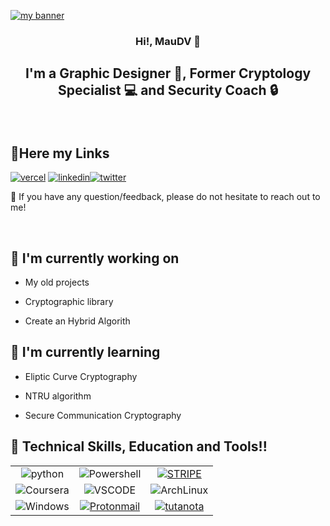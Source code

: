 <tab>

<p align="center">

<a href="https://maudv19.vercel.app" target="_blank" rel="noreferrer"><img src="https://i.postimg.cc/jdv9d2mm/Twitter-banner.png" alt="my banner"></a>

</p>

<h3 align="center">

Hi!, MauDV 👋

</h3>

<h2 align="center">

I'm a Graphic Designer 🎨, Former Cryptology Specialist 💻 and  Security Coach 🔒

</h2>

\
<tab>

<h4 align="center"> 

## 🔗Here my Links

</h4>


[![vercel](https://img.shields.io/badge/MY_WEBSITE-000000?style=for-the-badge&logo=vercel&logoColor=white)](https://maudv19.vercel.app) [![linkedin](https://img.shields.io/badge/linkedin-000000?style=for-the-badge&logo=linkedin&logoColor=white)](https://www.linkedin.com/in/maudv19/)[![twitter](https://img.shields.io/badge/twitter-000000?style=for-the-badge&logo=twitter&logoColor=white)](https://twitter.com/MauDV_19)

💬 If you have any question/feedback, please do not hesitate to reach out to me!

\
<tab>
## 🔭 I'm currently working on

- My old projects

- Cryptographic library

- Create an Hybrid Algorith

## 🌱 I'm currently learning

- Eliptic Curve Cryptography

- NTRU algorithm

- Secure Communication Cryptography

## 💼 Technical Skills, Education and Tools!!


|                      |  |                            |
| :-------------------------------------------------------------: | :-------------------------------------------------------------: | :-----------------------------------------: |
|                       ![python](https://img.shields.io/badge/Python-000000?style=for-the-badge&logo=python&logoColor=yellow)                       |                        ![Powershell](https://img.shields.io/badge/Powershell-000000?style=for-the-badge&logo=powershell&logoColor=282828)                      |           [![STRIPE](https://img.shields.io/badge/Stripe-000000?style=for-the-badge&logo=Stripe&logoColor=9575cd)](https://stripe.com)          |
|                        ![Coursera](https://img.shields.io/badge/Coursera-000000?style=for-the-badge&logo=Coursera&logoColor=blue)                       |                       ![VSCODE](https://img.shields.io/badge/Visual_Studio_Code-000000?style=for-the-badge&logo=visual%20studio%20code&logoColor=blue)                       |            ![ArchLinux](https://img.shields.io/badge/Arch_Linux-000000?style=for-the-badge&logo=arch-linux&logoColor=white)            |
|                        ![Windows](https://img.shields.io/badge/Windows-000000?style=for-the-badge&logo=windows&logoColor=white)                       |                   [![Protonmail](https://img.shields.io/badge/ProtonMail-000000?style=for-the-badge&logo=protonmail&logoColor=607d8b)](mailto:czehrt@pm.me)                   |      [![tutanota](https://img.shields.io/badge/Tutanota-000000?style=for-the-badge&logo=Tutanota&logoColor=840010)](mailto:czehrt@tuta.io)     |


<!--     in case of 

\
![python](https://img.shields.io/badge/Python-000000?style=for-the-badge&logo=python&logoColor=yellow) 

![Powershell](https://img.shields.io/badge/Powershell-000000?style=for-the-badge&logo=powershell&logoColor=282828)

[![STRIPE](https://img.shields.io/badge/Stripe-000000?style=for-the-badge&logo=Stripe&logoColor=9575cd)](https://stripe.com) 

![Coursera](https://img.shields.io/badge/Coursera-000000?style=for-the-badge&logo=Coursera&logoColor=blue)

![VSCODE](https://img.shields.io/badge/Visual_Studio_Code-000000?style=for-the-badge&logo=visual%20studio%20code&logoColor=blue)

![ArchLinux](https://img.shields.io/badge/Arch_Linux-000000?style=for-the-badge&logo=arch-linux&logoColor=white)

![Windows](https://img.shields.io/badge/Windows-000000?style=for-the-badge&logo=windows&logoColor=white)

[![Protonmail](https://img.shields.io/badge/ProtonMail-000000?style=for-the-badge&logo=protonmail&logoColor=607d8b)](mailto:czehrt@pm.me)

[![tutanota](https://img.shields.io/badge/Tutanota-000000?style=for-the-badge&logo=Tutanota&logoColor=840010)](mailto:czehrt@tuta.io)

-->
